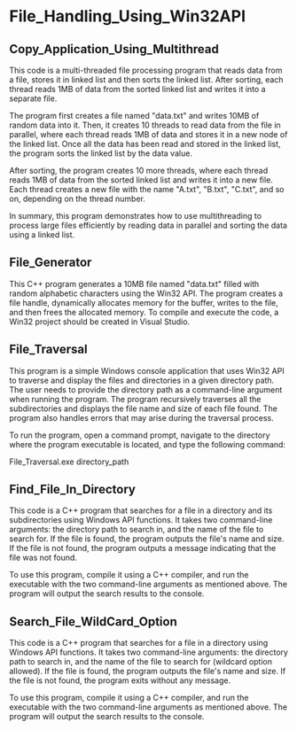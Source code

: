 # File_Handling_Using_Win32API

## Copy_Application_Using_Multithread
This code is a multi-threaded file processing program that reads data from a file, stores it in linked list and then sorts the linked list. After sorting, each thread reads 1MB of data from the sorted linked list and writes it into a separate file.

The program first creates a file named "data.txt" and writes 10MB of random data into it. Then, it creates 10 threads to read data from the file in parallel, where each thread reads 1MB of data and stores it in a new node of the linked list. Once all the data has been read and stored in the linked list, the program sorts the linked list by the data value.

After sorting, the program creates 10 more threads, where each thread reads 1MB of data from the sorted linked list and writes it into a new file. Each thread creates a new file with the name "A.txt", "B.txt", "C.txt", and so on, depending on the thread number.

In summary, this program demonstrates how to use multithreading to process large files efficiently by reading data in parallel and sorting the data using a linked list.

## File_Generator
This C++ program generates a 10MB file named "data.txt" filled with random alphabetic characters using the Win32 API. The program creates a file handle, dynamically allocates memory for the buffer, writes to the file, and then frees the allocated memory. To compile and execute the code, a Win32 project should be created in Visual Studio.

## File_Traversal
This program is a simple Windows console application that uses Win32 API to traverse and display the files and directories in a given directory path. The user needs to provide the directory path as a command-line argument when running the program. The program recursively traverses all the subdirectories and displays the file name and size of each file found. The program also handles errors that may arise during the traversal process.

To run the program, open a command prompt, navigate to the directory where the program executable is located, and type the following command:

File_Traversal.exe directory_path

## Find_File_In_Directory
This code is a C++ program that searches for a file in a directory and its subdirectories using Windows API functions. It takes two command-line arguments: the directory path to search in, and the name of the file to search for. If the file is found, the program outputs the file's name and size. If the file is not found, the program outputs a message indicating that the file was not found.

To use this program, compile it using a C++ compiler, and run the executable with the two command-line arguments as mentioned above. The program will output the search results to the console.

## Search_File_WildCard_Option
This code is a C++ program that searches for a file in a directory using Windows API functions. It takes two command-line arguments: the directory path to search in, and the name of the file to search for (wildcard option allowed). If the file is found, the program outputs the file's name and size. If the file is not found, the program exits without any message.

To use this program, compile it using a C++ compiler, and run the executable with the two command-line arguments as mentioned above. The program will output the search results to the console.


